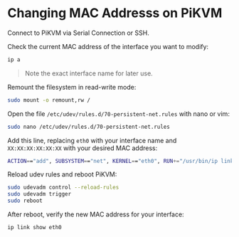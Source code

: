 # Changing MAC Addresss on PiKVM

Connect to PiKVM via Serial Connection or SSH.

Check the current MAC address of the interface you want to modify:

```bash
ip a
```

> Note the exact interface name for later use.

Remount the filesystem in read-write mode:

```bash
sudo mount -o remount,rw /
```

Open the file `/etc/udev/rules.d/70-persistent-net.rules` with nano or vim:

```bash
sudo nano /etc/udev/rules.d/70-persistent-net.rules
```

Add this line, replacing `eth0` with your interface name and
`XX:XX:XX:XX:XX:XX` with your desired MAC address:

```bash
ACTION=="add", SUBSYSTEM=="net", KERNEL=="eth0", RUN+="/usr/bin/ip link set dev eth0 address XX:XX:XX:XX:XX:XX"
```

Reload udev rules and reboot PiKVM:

```bash
sudo udevadm control --reload-rules
sudo udevadm trigger
sudo reboot
```

After reboot, verify the new MAC address for your interface:

```bash
ip link show eth0
```
